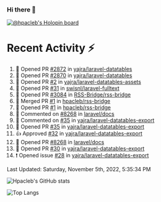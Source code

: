 ### Hi there 👋

[![@hpacleb's Holopin board](https://holopin.me/hpacleb)](https://holopin.io/@hpacleb)
# Recent Activity :zap:

<!--RECENT_ACTIVITY:start-->
1. 💪 Opened PR [#2872](https://github.com/yajra/laravel-datatables/pull/2872) in [yajra/laravel-datatables](https://github.com/yajra/laravel-datatables)
2. 💪 Opened PR [#2870](https://github.com/yajra/laravel-datatables/pull/2870) in [yajra/laravel-datatables](https://github.com/yajra/laravel-datatables)
3. 💪 Opened PR [#2](https://github.com/yajra/laravel-datatables-assets/pull/2) in [yajra/laravel-datatables-assets](https://github.com/yajra/laravel-datatables-assets)
4. 💪 Opened PR [#31](https://github.com/swisnl/laravel-fulltext/pull/31) in [swisnl/laravel-fulltext](https://github.com/swisnl/laravel-fulltext)
5. 💪 Opened PR [#3084](https://github.com/RSS-Bridge/rss-bridge/pull/3084) in [RSS-Bridge/rss-bridge](https://github.com/RSS-Bridge/rss-bridge)
6. 🎉 Merged PR [#1](https://github.com/hpacleb/rss-bridge/pull/1) in [hpacleb/rss-bridge](https://github.com/hpacleb/rss-bridge)
7. 💪 Opened PR [#1](https://github.com/hpacleb/rss-bridge/pull/1) in [hpacleb/rss-bridge](https://github.com/hpacleb/rss-bridge)
8. 💬 Commented on [#8268](https://github.com/laravel/docs/pull/8268#issuecomment-1264224276) in [laravel/docs](https://github.com/laravel/docs)
9. 💬 Commented on [#35](https://github.com/yajra/laravel-datatables-export/pull/35#issuecomment-1263859510) in [yajra/laravel-datatables-export](https://github.com/yajra/laravel-datatables-export)
10. 💪 Opened PR [#35](https://github.com/yajra/laravel-datatables-export/pull/35) in [yajra/laravel-datatables-export](https://github.com/yajra/laravel-datatables-export)
11. 👍 Approved [#32](https://github.com/yajra/laravel-datatables-export/pull/32#pullrequestreview-1127127286) in [yajra/laravel-datatables-export](https://github.com/yajra/laravel-datatables-export)
12. 💪 Opened PR [#8268](https://github.com/laravel/docs/pull/8268) in [laravel/docs](https://github.com/laravel/docs)
13. 💪 Opened PR [#30](https://github.com/yajra/laravel-datatables-export/pull/30) in [yajra/laravel-datatables-export](https://github.com/yajra/laravel-datatables-export)
14. ❗️ Opened issue [#28](https://github.com/yajra/laravel-datatables-export/issues/28) in [yajra/laravel-datatables-export](https://github.com/yajra/laravel-datatables-export)
<!--RECENT_ACTIVITY:end-->

<!--RECENT_ACTIVITY:last_update-->
Last Updated: Saturday, November 5th, 2022, 5:35:34 PM
<!--RECENT_ACTIVITY:last_update_end-->

![Hpacleb's GitHub stats](https://github-readme-stats.vercel.app/api?username=hpacleb&show_icons=true&theme=radical&include_all_commits=true&layout=compact)

![Top Langs](https://github-readme-stats.vercel.app/api/top-langs/?username=hpacleb&layout=compact&theme=radical&langs_count=8)
